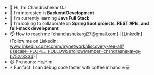 - 👋 Hi, I’m Chandrashekar GJ
- 👀 I’m interested in **Backend Development**
- 🌱 I’m currently learning **Java Full Stack**
- 💞️ I’m looking to collaborate on **Spring Boot projects, REST APIs, and full-stack development**  
- 📫 How to reach me [chandrashekargj27@gmail.com] | [LinkedIn](Follow me on LinkedIn: www.linkedin.com/comm/mynetwork/discovery-see-all?usecase=PEOPLE_FOLLOWS&followMember=chandrashekar-gj-b752a8334) | 
- 😄 Pronouns: He/Him 
- ⚡ Fun fact:  I can debug code faster with coffee in hand ☕💻

<!---
gjchandrashekar27/gjchandrashekar27 is a ✨ special ✨ repository because its `README.md` (this file) appears on your GitHub profile.
You can click the Preview link to take a look at your changes.
--->
